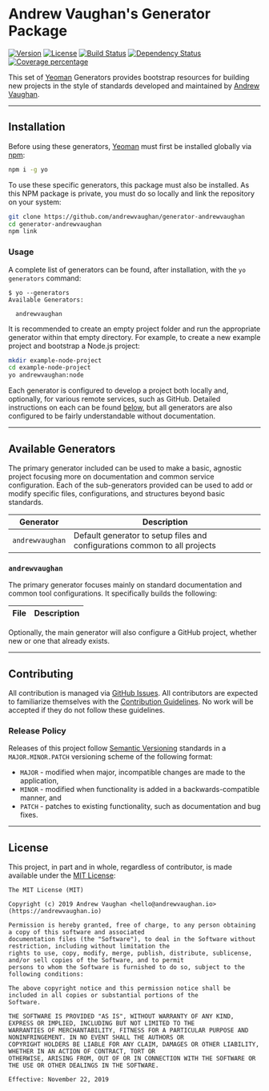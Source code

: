 # Andrew Vaughan's Generator Package

<!-- Status Badges -->

[![Version][badge-version]][github-releases]
[![License][badge-license]][github-license]
[![Build Status][badge-build]][ci-travis]
[![Dependency Status][badge-dependencies]][ci-daviddm]
[![Coverage percentage][badge-coverage]][ci-coveralls]

This set of [Yeoman][yeoman] Generators provides bootstrap resources for building new projects in the style of
standards developed and maintained by [Andrew Vaughan][github-profile].

---

## Installation

Before using these generators, [Yeoman][yeoman] must first be installed globally via [npm][npm]:

```bash
npm i -g yo
```

To use these specific generators, this package must also be installed. As this NPM package is private, you must do so
locally and link the repository on your system:

```bash
git clone https://github.com/andrewvaughan/generator-andrewvaughan
cd generator-andrewvaughan
npm link
```

### Usage

A complete list of generators can be found, after installation, with the `yo generators` command:

```
$ yo --generators
Available Generators:

  andrewvaughan
```

It is recommended to create an empty project folder and run the appropriate generator within that empty directory. For
example, to create a new example project and bootstrap a Node.js project:

```bash
mkdir example-node-project
cd example-node-project
yo andrewvaughan:node
```

Each generator is configured to develop a project both locally and, optionally, for various remote services, such as
GitHub. Detailed instructions on each can be found [below](#available-generators), but all generators are also
configured to be fairly understandable without documentation.

---

## Available Generators

The primary generator included can be used to make a basic, agnostic project focusing more on documentation and common
service configuration.  Each of the sub-generators provided can be used to add or modify specific files,
configurations, and structures beyond basic standards.

| Generator       | Description                                                                |
|-----------------|----------------------------------------------------------------------------|
| `andrewvaughan` | Default generator to setup files and configurations common to all projects |

### `andrewvaughan`

The primary generator focuses mainly on standard documentation and common tool configurations. It specifically builds
the following:

| File        | Description |
|:-----------:|-------------|

Optionally, the main generator will also configure a GitHub project, whether new or one that already exists.

---

## Contributing

All contribution is managed via [GitHub Issues][github-issues]. All contributors are expected to familiarize
themselves with the [Contribution Guidelines][github-contribute]. No work will be accepted if they do not follow these
guidelines.

### Release Policy

Releases of this project follow [Semantic Versioning][semver] standards in a `MAJOR.MINOR.PATCH` versioning scheme of
the following format:

* `MAJOR` - modified when major, incompatible changes are made to the application,
* `MINOR` - modified when functionality is added in a backwards-compatible manner, and
* `PATCH` - patches to existing functionality, such as documentation and bug fixes.

---

## License

This project, in part and in whole, regardless of contributor, is made available under the
[MIT License][github-license]:

```
The MIT License (MIT)

Copyright (c) 2019 Andrew Vaughan <hello@andrewvaughan.io> (https://andrewvaughan.io)

Permission is hereby granted, free of charge, to any person obtaining a copy of this software and associated
documentation files (the "Software"), to deal in the Software without restriction, including without limitation the
rights to use, copy, modify, merge, publish, distribute, sublicense, and/or sell copies of the Software, and to permit
persons to whom the Software is furnished to do so, subject to the following conditions:

The above copyright notice and this permission notice shall be included in all copies or substantial portions of the
Software.

THE SOFTWARE IS PROVIDED "AS IS", WITHOUT WARRANTY OF ANY KIND, EXPRESS OR IMPLIED, INCLUDING BUT NOT LIMITED TO THE
WARRANTIES OF MERCHANTABILITY, FITNESS FOR A PARTICULAR PURPOSE AND NONINFRINGEMENT. IN NO EVENT SHALL THE AUTHORS OR
COPYRIGHT HOLDERS BE LIABLE FOR ANY CLAIM, DAMAGES OR OTHER LIABILITY, WHETHER IN AN ACTION OF CONTRACT, TORT OR
OTHERWISE, ARISING FROM, OUT OF OR IN CONNECTION WITH THE SOFTWARE OR THE USE OR OTHER DEALINGS IN THE SOFTWARE.

Effective: November 22, 2019
```




[badge-build]:        https://travis-ci.org/andrewvaughan/generator-andrewvaughan.svg?branch=develop
[badge-coverage]:     https://coveralls.io/repos/github/andrewvaughan/generator-andrewvaughan/badge.svg?branch=develop
[badge-dependencies]: https://david-dm.org/andrewvaughan/generator-andrewvaughan.svg
[badge-license]:      http://img.shields.io/badge/license-MIT-blue.svg?style=flat-blue.svg?style=flat
[badge-version]:      http://img.shields.io/badge/version-1.0.0

[ci-coveralls]:       https://coveralls.io/github/andrewvaughan/generator-andrewvaughan?branch=develop
[ci-daviddm]:         https://david-dm.org/andrewvaughan/generator-andrewvaughan
[ci-travis]:          https://travis-ci.org/andrewvaughan/generator-andrewvaughan

[github-contribute]:  CONTRIBUTING.md
[github-issues]:      https://github.com/andrewvaughan/generator-andrewvaughan/issues
[github-license]:     LICENSE
[github-profile]:     https://github.com/andrewvaughan/
[github-releases]:    https://github.com/andrewvaughan/generator-andrewvaughan/releases

[npm]:                https://www.npmjs.com/
[semver]:             https://semver.org/
[yeoman]:             https://yeoman.io/
